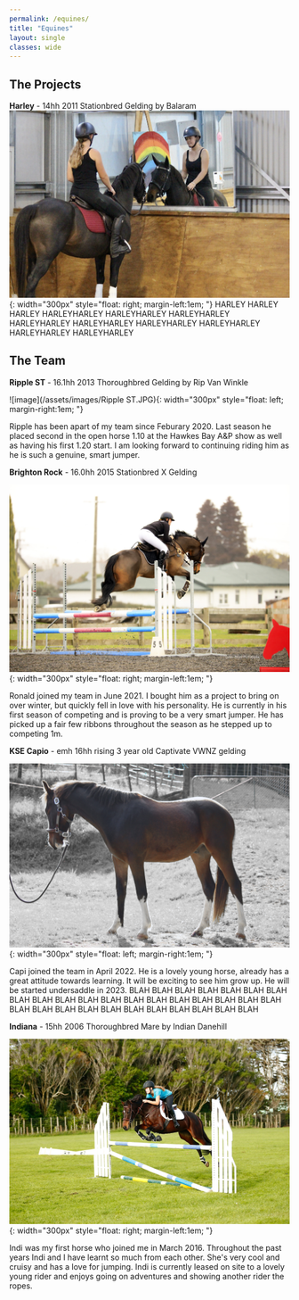 ```yaml
---
permalink: /equines/
title: "Equines"
layout: single
classes: wide
---
```

## The Projects

**Harley**   -   14hh 2011 Stationbred Gelding by Balaram
![image](/assets/images/Harley1.JPG){: width="300px" style="float: right; margin-left:1em; "}
HARLEY HARLEY HARLEY HARLEYHARLEY HARLEYHARLEY HARLEYHARLEY HARLEYHARLEY HARLEYHARLEY HARLEYHARLEY HARLEYHARLEY HARLEYHARLEY HARLEYHARLEY 

## The Team

**Ripple ST**    -   16.1hh 2013 Thoroughbred Gelding by Rip Van Winkle

![image](/assets/images/Ripple ST.JPG){: width="300px" style="float: left; margin-right:1em; "}

Ripple has been apart of my team since Feburary 2020. Last season he placed second in the open horse 1.10 at the Hawkes Bay A&P show as well as having his first 1.20 start. I am looking forward to continuing riding him as he is such a genuine, smart jumper. 

**Brighton Rock**   -    16.0hh 2015 Stationbred X Gelding

![image-left](/assets/images/BrightonRock.jpg){: width="300px" style="float: right; margin-left:1em; "}

Ronald joined my team in June 2021. I bought him as a project to bring on over winter, but quickly fell in love with his personality. He is currently in his first season of competing and is proving to be a very smart jumper. He has picked up a fair few ribbons throughout the season as he stepped up to competing 1m.

**KSE Capio**   -    emh 16hh rising 3 year old Captivate VWNZ gelding

![image-left](/assets/images/Capi1.jpg){: width="300px" style="float: left; margin-right:1em; "}

Capi joined the team in April 2022. He is a lovely young horse, already has a great attitude towards learning. It will be exciting to see him grow up. He will be started undersaddle in 2023. BLAH BLAH BLAH BLAH BLAH BLAH BLAH BLAH BLAH BLAH BLAH BLAH BLAH BLAH BLAH BLAH BLAH BLAH BLAH BLAH BLAH BLAH BLAH BLAH BLAH BLAH BLAH BLAH BLAH BLAH 



**Indiana**     -    15hh 2006 Thoroughbred Mare by Indian Danehill

![image-left](/assets/images/Indiana.PNG){: width="300px" style="float: right; margin-left:1em; "}

Indi was my first horse who joined me in March 2016. Throughout the past years Indi and I have learnt so much from each other. She's very cool and cruisy and has a love for jumping. Indi is currently leased on site to a lovely young rider and enjoys going on adventures and showing another rider the ropes. 


